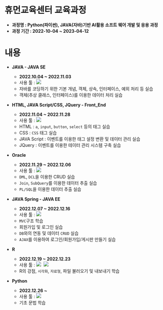 # 휴먼교육센터 교육과정

- __과정명 : Python(파이썬), JAVA(자바)기반 AI활용 소프트 웨어 개발 및 응용 과정__
- __과정 기간 : 2022-10-04 ~ 2023-04-12__

# 내용
- __JAVA - JAVA SE__
    - __2022.10.04 ~ 2022.11.03__
    - 사용 툴 : <img src="https://img.shields.io/badge/Eclipse SE-2C2255?style=flat&logo=Eclipse IDE&logoColor=white"/>
    - 자바를 코딩하기 위한 기본 개념, 객체, 상속, 인터페이스, 예외 처리 등 실습
    - 객체(추상 클래스, 인터페이스)를 이용한 데이터 처리 실습

- __HTML, JAVA Script/CSS, JQuery - Front_End__
    - __2022.11.04 ~ 2022.11.28__
    - 사용 툴 : <img src="https://img.shields.io/badge/Visual Studio Code-5C2D91?style=flat&logo=Visual Studio Code&logoColor=white"/>
    - HTML : `a`, `input`, `button`, `select` 등의 태그 실습
    - CSS : `CSS` 태그 실습
    - JAVA Script : 이벤트를 이용한 태그 설정 변환 및 데이터 관리 실습
    - JQuery : 이벤트를 이용한 테이터 관리 시스템 구축 실습
    
- __Oracle__
    - __2022.11.29 ~ 2022.12.06__
    - 사용 툴 : <img src="https://img.shields.io/badge/Oracle-F80000?style=flat&logo=Oracle&logoColor=white"/>
    - `DML`, `DCL`을 이용한 CRUD 실습
    - `Join`, `SubQuery`를 이용한 데이터 추출 실습
    - `PL/SQL`을 이용한 데이터 추출 실습

- __JAVA Spring - JAVA EE__
    - __2022.12.07 ~ 2022.12.16__
    - 사용 툴 : <img src="https://img.shields.io/badge/Eclipse EE-2C2255?style=flat&logo=Eclipse IDE&logoColor=white"/>
    - `MVC`구조 학습
    - 회원가입 및 로그인 실습
    - `DB`와의 연동 및 데이터 `CRUD` 실습
    - `AJAX`를 이용하여 로그인/회원가입/게시판 만들기 실습

- __R__
    - __2022.12.19 ~ 2022.12.23__
    - 사용 툴 : <img src="https://img.shields.io/badge/R-276DC3?style=flat&logo=R&logoColor=white"/>&nbsp;&nbsp;<img src="https://img.shields.io/badge/GitHub-181717?style=flat&logo=GitHub&logoColor=white"/>
    - R의 강점, `시각화`, `자료형`, 파일 불러오기 및 내보내기 학습

- __Python__
    - <b>2022.12.26 ~ </b>
    - 사용 툴 : <img src="https://img.shields.io/badge/Python-276DC3?style=flat&logo=Python&logoColor=white"/>
    - 기초 문법 학습